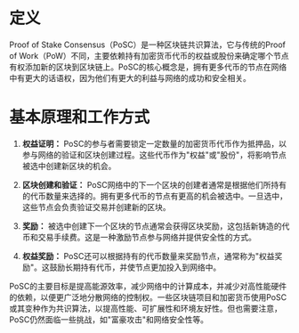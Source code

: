 # 定义
Proof of Stake Consensus（PoSC）是一种区块链共识算法，它与传统的Proof of Work（PoW）不同，主要依赖持有加密货币代币的权益或股份来确定哪个节点有权添加新的区块到区块链上。PoSC的核心概念是，拥有更多代币的节点在网络中有更大的话语权，因为他们有更大的利益与网络的成功和安全相关。

# 基本原理和工作方式

1. **权益证明：** PoSC的参与者需要锁定一定数量的加密货币代币作为抵押品，以参与网络的验证和区块创建过程。这些代币作为"权益"或"股份"，将影响节点被选中创建新区块的机会。

2. **区块创建和验证：** PoSC网络中的下一个区块的创建者通常是根据他们所持有的代币数量来选择的。拥有更多代币的节点有更高的机会被选中。一旦选中，这些节点会负责验证交易并创建新的区块。

3. **奖励：** 被选中创建下一个区块的节点通常会获得区块奖励，这包括新铸造的代币和交易手续费。这是一种激励节点参与网络并提供安全性的方式。

4. **权益奖励：** PoSC还可以根据持有的代币数量来奖励节点，通常称为"权益奖励"。这鼓励长期持有代币，并使节点更加投入到网络中。

PoSC的主要目标是提高能源效率，减少网络中的计算成本，并减少对高性能硬件的依赖，以便更广泛地分散网络的控制权。一些区块链项目和加密货币使用PoSC或其变种作为共识算法，以提高性能、可扩展性和环境友好性。但也需要注意，PoSC仍然面临一些挑战，如"富豪攻击"和网络安全性等。